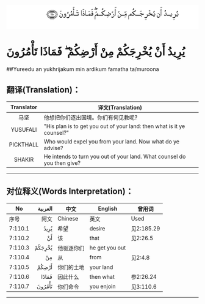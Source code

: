 ![007:110](images/007_110.gif)

# يُرِيدُ أَنْ يُخْرِجَكُمْ مِنْ أَرْضِكُمْ ۖ فَمَاذَا تَأْمُرُونَ 

##Yureedu an yukhrijakum min ardikum famatha ta/muroona 

## 翻译(Translation)：

| Translator | 译文(Translation)                                            |
| :--------: | ------------------------------------------------------------ |
|    马坚    | 他想把你们逐出国境。你们有何见教呢?                          |
|  YUSUFALI  | "His plan is to get you out of your land: then what is it ye counsel?" |
| PICKTHALL  | Who would expel you from your land. Now what do ye advise?   |
|   SHAKIR   | He intends to turn you out of your land. What counsel do you then give? |

---

## 对位释义(Words Interpretation)：

| No   | العربية | 中文    | English | 曾用词 |
| ---- | ------: | ------- | ------- | ------ |
| 序号 |    阿文 | Chinese | 英文    | Used   |
| 7:110.1 | يُرِيدُ   | 希望       | desire         | 见2:185.29 |
| 7:110.2 | أَنْ     | 该         | that           | 见2:26.5   |
| 7:110.3 | يُخْرِجَكُمْ | 他驱逐你们 | he get you out |            |
| 7:110.4 | مِنْ     | 从         | from           | 见2:4.8    |
| 7:110.5 | أَرْضِكُمْ  | 你们的土地 | your land      |            |
| 7:110.6 | فَمَاذَا  | 因此什么   | then what      | 参2:26.24  |
| 7:110.7 | تَأْمُرُونَ | 你们命令   | you enjoin     | 见3:110.6  |

---